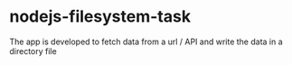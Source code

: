 # nodejs-filesystem-task
The app is developed to fetch data from a url / API and write the data in a directory file
